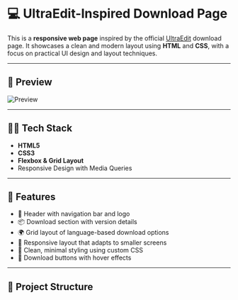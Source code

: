 # 💻 UltraEdit-Inspired Download Page

This is a **responsive web page** inspired by the official [UltraEdit](https://www.ultraedit.com) download page. It showcases a clean and modern layout using **HTML** and **CSS**, with a focus on practical UI design and layout techniques.

---

## 📸 Preview

![Preview](./assets/preview.png) <!-- Replace with your actual screenshot path -->

---

## 🧑‍💻 Tech Stack

- **HTML5**
- **CSS3**
- **Flexbox & Grid Layout**
- Responsive Design with Media Queries

---

## 🎯 Features

- 📌 Header with navigation bar and logo
- 📦 Download section with version details
- 🌍 Grid layout of language-based download options
- 📱 Responsive layout that adapts to smaller screens
- 🎨 Clean, minimal styling using custom CSS
- 🔘 Download buttons with hover effects

---

## 📁 Project Structure

